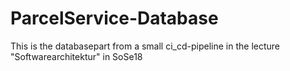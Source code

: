 # ParcelService-Database
This is the databasepart from a small ci_cd-pipeline in the lecture "Softwarearchitektur" in SoSe18
